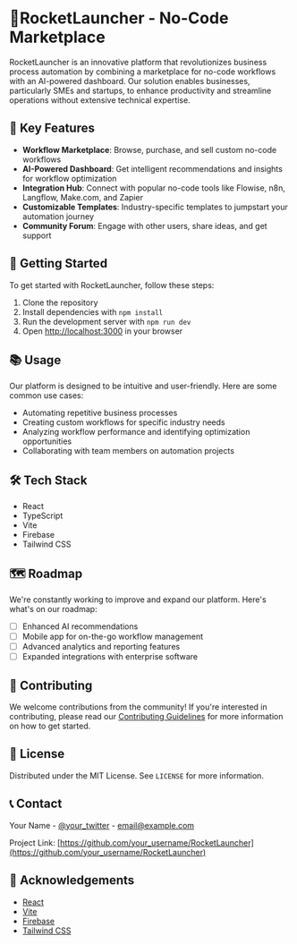# 🚀RocketLauncher - No-Code Marketplace

RocketLauncher is an innovative platform that revolutionizes business process automation by combining a marketplace for no-code workflows with an AI-powered dashboard. Our solution enables businesses, particularly SMEs and startups, to enhance productivity and streamline operations without extensive technical expertise.

## 🌟 Key Features

- **Workflow Marketplace**: Browse, purchase, and sell custom no-code workflows
- **AI-Powered Dashboard**: Get intelligent recommendations and insights for workflow optimization
- **Integration Hub**: Connect with popular no-code tools like Flowise, n8n, Langflow, Make.com, and Zapier
- **Customizable Templates**: Industry-specific templates to jumpstart your automation journey
- **Community Forum**: Engage with other users, share ideas, and get support

## 🚀 Getting Started

To get started with RocketLauncher, follow these steps:

1. Clone the repository
2. Install dependencies with `npm install`
3. Run the development server with `npm run dev`
4. Open [http://localhost:3000](http://localhost:3000) in your browser

## 📚 Usage

Our platform is designed to be intuitive and user-friendly. Here are some common use cases:

- Automating repetitive business processes
- Creating custom workflows for specific industry needs
- Analyzing workflow performance and identifying optimization opportunities
- Collaborating with team members on automation projects

## 🛠️ Tech Stack

- React
- TypeScript
- Vite
- Firebase
- Tailwind CSS

## 🗺️ Roadmap

We're constantly working to improve and expand our platform. Here's what's on our roadmap:

- [ ] Enhanced AI recommendations
- [ ] Mobile app for on-the-go workflow management
- [ ] Advanced analytics and reporting features
- [ ] Expanded integrations with enterprise software

## 🤝 Contributing

We welcome contributions from the community! If you're interested in contributing, please read our [Contributing Guidelines](CONTRIBUTING.md) for more information on how to get started.

## 📄 License

Distributed under the MIT License. See `LICENSE` for more information.

## 📞 Contact

Your Name - [@your_twitter](https://twitter.com/your_twitter) - email@example.com

Project Link: [https://github.com/your_username/RocketLauncher](https://github.com/your_username/RocketLauncher)

## 🙏 Acknowledgements

- [React](https://reactjs.org/)
- [Vite](https://vitejs.dev/)
- [Firebase](https://firebase.google.com/)
- [Tailwind CSS](https://tailwindcss.com/)
